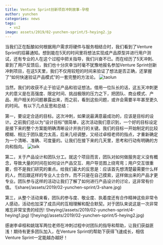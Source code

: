 ```yaml
---
title: Venture Sprint创新项目冲刺故事-孕橙
author: yunchen
categories: news
tags:
  - vs2
image: assets/2019/02-yunchen-sprint/5-heying2.jp
---
```

当我们正在酝酿如何根据用户需求将硬件与服务相结合时，我们看到了Venture Sprint的招募通知。想到能在5天的时间里将想法实现成产品原型并进行用户测试，还有专业的人在这个过程中把关指导，我们兴奋不已。而在经历了5天冲刺、拿到了用户反馈后，我们也十分庆幸当时毫不犹豫地报名参加Venture
Sprint创新冲刺项目，在这5天里，我们不仅用较短的时间来验证了想法是否正确，还掌握了“如何快速验证产品模式”的一套完整的方法论。
![taolun](/assets/2019/02-yunchen-sprint/1-taolun.jpg)

当然，我们的收获不止于验证产品和验证想法。借用一位队长的话，这五天冲刺更大的意义是在高强度、限定时间、挑战极限的压力之下，把团队、商业模式、产品、用户相关的问题暴露出来，而之前，看到这些问题，或许会需要半年甚至更久的时间。
有以下几点反思和总结：

第一，要设定合适的目标。这次冲刺，如果说最满意最成功的，应该是目标的设计。之前我们总以为“设计目标”很简单，这次活动我们意识到，一个好的目标设定是接下来的整个方案能明确清晰设计并执行的关键。我们的目标一开始制定的比较模糊、相比于团队能力太高，后来几经调整，又经过卓桓老师的指点，才重新确定为一个清晰、准确、可度量的。让我们在接下来的几天里，思考和行动有明确的方向和指向。
![talk](/assets/2019/02-yunchen-sprint/2-talk.jpg)

第二，关于产品设计和团队分工。就这个项目而言，团队对如何做服务定义没有概念，导致大量的时间在如何设计产品交互、用户导览图上绕弯弯；用户交互很重要，但不是我们研究的重点。给我们最大的反思是：应该首先想清楚最需要什么样的人，然后跟这样的专业人士合作，而不只是在自己摸索，这样做出来的产品才更专业。团队参与这样的活动让我们了解了如何进行产品设计的讨论，这非常有价值。
![share(/assets/2019/02-yunchen-sprint/3-share.jpg)

第三，从整个活动来看，团队的参与度、敬业度、执着度还有合作精神这些非常令人感动，活动也加深了成员间的互相理解和配合默契。对于团队来说这是一次非常难忘非常宝贵的经历!
![heying(/assets/2019/02-yunchen-sprint/4-heying1.jpg)
![heying(/assets/2019/02-yunchen-sprint/5-heying2.jpg)

感谢李卓桓和姚瑞军两位老师在冲刺过程中对团队的指导和帮助，让我们获益匪浅！期待有更多团队加入，在Venture Sprint的帮助下获得飞速成长，相信Venture Sprint一定能越办越好！

